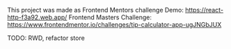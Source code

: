 This project was made as Frontend Mentors challenge
Demo: https://react-http-f3a92.web.app/
Frontend Masters Challenge: https://www.frontendmentor.io/challenges/tip-calculator-app-ugJNGbJUX

TODO: RWD, refactor store